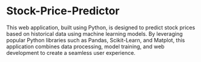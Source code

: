 # Stock-Price-Predictor
This web application, built using Python, is designed to predict stock prices based on historical data using machine learning models. By leveraging popular Python libraries such as Pandas, Scikit-Learn, and Matplot, this application combines data processing, model training, and web development to create a seamless user experience.
